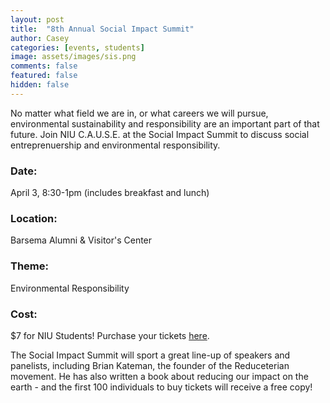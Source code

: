 ```yaml
---
layout: post
title:  "8th Annual Social Impact Summit"
author: Casey
categories: [events, students]
image: assets/images/sis.png
comments: false
featured: false
hidden: false
---
```


No matter what field we are in, or what careers we will pursue, environmental sustainability and responsibility are an important part of that future. Join NIU C.A.U.S.E. at the Social Impact Summit to discuss social entreprenuership and environmental responsibility.


### Date: 
April 3, 8:30-1pm (includes breakfast and lunch)

### Location: 
Barsema Alumni & Visitor's Center

### Theme: 
Environmental Responsibility

### Cost:
$7 for NIU Students! Purchase your tickets <a href="www.niucause.org">here</a>.


The Social Impact Summit will sport a great line-up of speakers and panelists, including Brian Kateman, the founder of the Reduceterian movement. He has also written a book about reducing our impact on the earth - and the first 100 individuals to buy tickets will receive a free copy!